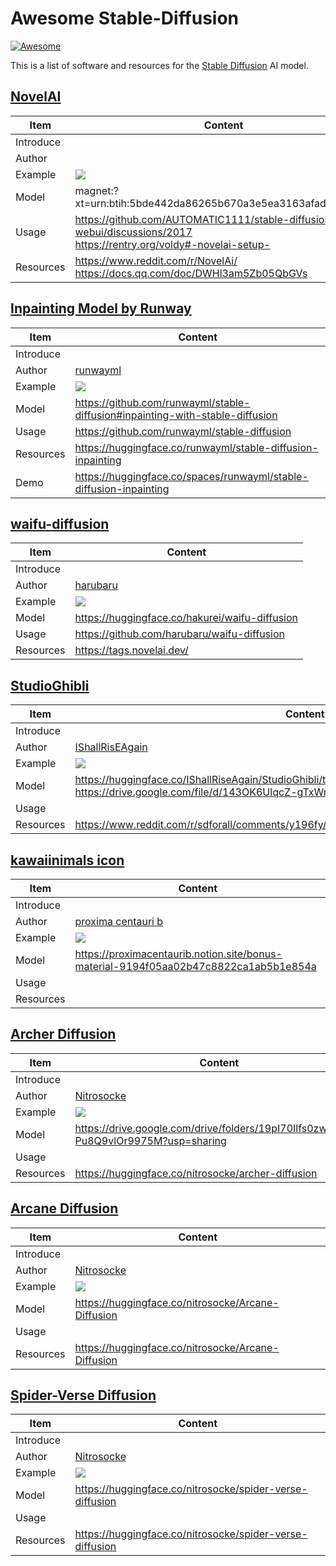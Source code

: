 # Awesome Stable-Diffusion

[![Awesome](https://cdn.jsdelivr.net/gh/sindresorhus/awesome@d7305f38d29fed78fa85652e3a63e154dd8e8829/media/badge.svg)](https://github.com/sindresorhus/awesome)

This is a list of software and resources for the [Stable Diffusion](https://stability.ai/blog/stable-diffusion-public-release) AI model.

## [NovelAI](https://novelai.net/)

| Item | Content |
|---|---|
| Introduce |  |
| Author | |
| Example | ![](https://user-images.githubusercontent.com/41844714/194774793-9f034a02-21c8-4d59-a570-d79b5076e1cd.png) |
| Model | magnet:?xt=urn:btih:5bde442da86265b670a3e5ea3163afad2c6f8ecc |
| Usage | https://github.com/AUTOMATIC1111/stable-diffusion-webui/discussions/2017  <br> https://rentry.org/voldy#-novelai-setup-|
| Resources | https://www.reddit.com/r/NovelAi/ <br> https://docs.qq.com/doc/DWHl3am5Zb05QbGVs |

## [Inpainting Model by Runway](https://runwayml.com/)

| Item | Content |
|---|---|
| Introduce |  |
| Author |[runwayml](https://github.com/runwayml) |
| Example | ![](https://github.com/runwayml/stable-diffusion/raw/main/assets/inpaintingbanner.png) |
| Model | https://github.com/runwayml/stable-diffusion#inpainting-with-stable-diffusion |
| Usage | https://github.com/runwayml/stable-diffusion |
| Resources | https://huggingface.co/runwayml/stable-diffusion-inpainting |
| Demo | https://huggingface.co/spaces/runwayml/stable-diffusion-inpainting |


## [waifu-diffusion](https://github.com/harubaru/waifu-diffusion)

| Item | Content |
|---|---|
| Introduce |  |
| Author | [harubaru](https://github.com/harubaru/waifu-diffusion) |
| Example | ![](https://i.imgur.com/Y5Tmw1S.png) |
| Model | https://huggingface.co/hakurei/waifu-diffusion |
| Usage | https://github.com/harubaru/waifu-diffusion |
| Resources | https://tags.novelai.dev/ |

## [StudioGhibli](https://www.reddit.com/r/sdforall/comments/y196fy/ive_further_refined_my_studio_ghilbi_model)

| Item | Content |
|---|---|
| Introduce |  |
| Author | [IShallRisEAgain](https://www.reddit.com/user/IShallRisEAgain/) |
| Example | ![](https://preview.redd.it/uapbr30bi6t91.png?width=960&crop=smart&auto=webp&s=724d09b792b5950a9424fcf3f7b6c8af7ff46f84) |
| Model | https://huggingface.co/IShallRiseAgain/StudioGhibli/tree/main <br> https://drive.google.com/file/d/143OK6UlqcZ-gTxWmyMvyO003nGXAthHp/view?usp=sharing |
| Usage |  |
| Resources | https://www.reddit.com/r/sdforall/comments/y196fy/ive_further_refined_my_studio_ghilbi_model/ |


## [kawaiinimals icon](https://twitter.com/proximasan/status/1582535667510562816)
| Item | Content |
|---|---|
| Introduce |  |
| Author | [proxima centauri b](https://twitter.com/proximasan/status/1582535667510562816) |
| Example | ![](https://pbs.twimg.com/media/FfZKSjdXoAYJuLO?format=jpg&name=900x900) |
| Model | https://proximacentaurib.notion.site/bonus-material-9194f05aa02b47c8822ca1ab5b1e854a |
| Usage |  |
| Resources | |

## [Archer Diffusion](https://www.reddit.com/r/StableDiffusion/comments/y964ya/new_dreambooth_model_archer_diffusion_download/)
| Item | Content |
|---|---|
| Introduce |  |
| Author | [Nitrosocke](https://www.reddit.com/user/Nitrosocke/) |
| Example | ![](https://huggingface.co/nitrosocke/archer-diffusion/resolve/main/archer-diffusion-samples4s.png) |
| Model | https://drive.google.com/drive/folders/19pI70Ilfs0zwz1yYx-Pu8Q9vlOr9975M?usp=sharing |
| Usage |  |
| Resources | https://huggingface.co/nitrosocke/archer-diffusion |

## [Arcane Diffusion](https://www.reddit.com/r/StableDiffusion/comments/ybqyad/arcane_diffusion_v3_updated_dreambooth_model_now/)
| Item | Content |
|---|---|
| Introduce |  |
| Author | [Nitrosocke](https://www.reddit.com/user/Nitrosocke/) |
| Example | ![](https://preview.redd.it/alpk01i0zlv91.jpg?width=1536&format=pjpg&auto=webp&s=c0bd959d31c1d7837378db819250439595ee17e0) |
| Model | https://huggingface.co/nitrosocke/Arcane-Diffusion |
| Usage |  |
| Resources | https://huggingface.co/nitrosocke/Arcane-Diffusion |

## [Spider-Verse Diffusion](https://huggingface.co/nitrosocke/spider-verse-diffusion)
| Item | Content |
|---|---|
| Introduce |  |
| Author | [Nitrosocke](https://www.reddit.com/user/Nitrosocke/) |
| Example | ![](https://huggingface.co/nitrosocke/spider-verse-diffusion/resolve/main/spiderverse-portraits-small.jpg) |
| Model | https://huggingface.co/nitrosocke/spider-verse-diffusion |
| Usage |  |
| Resources | https://huggingface.co/nitrosocke/spider-verse-diffusion |

